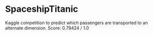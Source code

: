 # SpaceshipTitanic
 Kaggle competition to predict which passengers are transported to an alternate dimension.
Score: 0.79424 / 1.0
